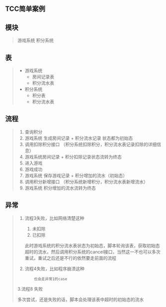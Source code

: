 ## TCC简单案例

## 模块

> 游戏系统    积分系统

## 表

> * 游戏系统
>   * 房间记录表
>   * 积分流水表
> * 积分系统
>   * 积分表
>   * 积分流水表

## 流程

> 1. 查询积分
> 2. 游戏系统 生成房间记录 + 积分流水记录  状态都为初始态
> 3. 调用扣除积分接口   （积分系统扣除积分，积分流水表记录扣除的详细信息）
> 4. 游戏系统房间记录 + 积分扣除记录状态流转为终态
> 5. 进入游戏
> 6. 游戏成功
> 7. 游戏系统  保存游戏记录 + 积分增加的流水（初始态）
> 8. 调用积分新增接口   （积分系统新增积分，积分流水表新增流水）
> 9. 游戏系统 积分增加的流水流转为终态

## 异常

> 1. 流程3失败，比如网络清楚这种  
>    1. 未扣除  
>    2. 已扣除
>
>    此时游戏系统的积分流水表状态为初始态，脚本轮询该表，获取初始态超时的流水，然后调用积分系统的cancel接口，当然这一不也可以多次重试，重试之后还是不行的依然要走前面的流程
>
> 2. 流程4失败，比如程序崩溃这种
>
>    ```
>        也会走异常1的case
>    ```
>
> 3.流程8 失败
>
> 多次尝试，还是失败的话，脚本会处理该表中超时的初始态的流水



